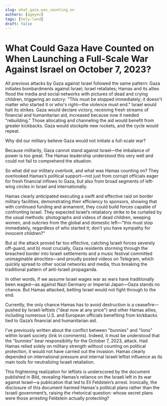 ```yaml
---
slug: what_gaza_was_counting_on
authors: [ageyev]
tags: [holy-land]
draft: false
---
```


# What Could Gaza Have Counted on When Launching a Full-Scale War Against Israel on October 7, 2023?

All previous attacks by Gaza against Israel followed the same pattern: Gaza initiates bombardments against Israel; Israel retaliates; Hamas and its allies flood the media and social networks with pictures of dead and crying children, triggering an outcry: "This must be stopped immediately; it doesn't matter who started it or who's right—the violence must end." Israel would halt its strikes. Gaza would declare victory, receiving fresh streams of financial and humanitarian aid, increased because now it needed "rebuilding." Those allocating and channeling the aid would benefit from greater kickbacks. Gaza would stockpile new rockets, and the cycle would repeat.

Why did our military believe Gaza would not initiate a full-scale war? 

<!--truncate--> 

Because militarily, Gaza cannot stand against Israel—the imbalance of power is too great. The Hamas leadership understood this very well and could not fail to comprehend the situation.

So what did our military overlook, and what was Hamas counting on? They overlooked Hamas’s political support—not just from corrupt officials eager for fresh financial inflows to Gaza, but also from broad segments of left-wing circles in Israel and internationally.

Hamas clearly anticipated executing a swift and effective raid on border military facilities, demonstrating their efficiency to sponsors, showing that with continued funding and armament, they could build forces capable of confronting Israel. They expected Israel’s retaliatory strike to be curtailed by the usual methods: photographs and videos of dead children, weeping women, and outcries from the global and domestic left—"this must stop immediately, regardless of who started it; don't you have sympathy for innocent children?"

But a) the attack proved far too effective, catching Israeli forces severely off-guard, and b) most crucially, Gaza residents storming through the breached border into Israeli settlements and a music festival committed unimaginable atrocities—and proudly posted videos on Telegram, which quickly spread to other social networks and media, thus breaking the traditional pattern of anti-Israeli propaganda.

In other words, if we assume Israel wages war as wars have traditionally been waged—as against Nazi Germany or Imperial Japan—Gaza stands no chance. But Hamas attacked, betting Israel would not fight through to the end.

Currently, the only chance Hamas has to avoid destruction is a ceasefire—pushed by Israeli leftists ("deal now at any price") and other Hamas allies, including numerous U.S. and European officials benefiting from kickbacks tied to Gaza’s financial and humanitarian aid.

I've previously written about the conflict between "bunnies" and "lions" within Israeli society (link in comments). Indeed, it must be understood that the "bunnies" bear responsibility for the October 7, 2023, attack. Had Hamas relied solely on military strength without counting on political protection, it would not have carried out the invasion. Hamas clearly depended on international pressure and internal Israeli leftist influence as its main tools for neutralizing Israeli retaliation.

This frightening realization for leftists is underscored by the document published in Bild, revealing Hamas’s reliance on the Israeli left in its war against Israel—a publication that led to Eli Feldstein’s arrest. Ironically, the disclosure of this document harmed Hamas's political plans rather than the Israeli government’s, raising the rhetorical question: whose secret plans were those arresting Feldstein actually protecting?

